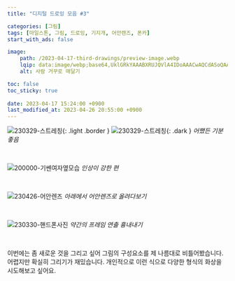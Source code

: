 ```yaml
---
title: "디지털 드로잉 모음 #3"

categories: [그림]
tags: [마일스톤, 그림, 드로잉, 기지개, 어안렌즈, 폰카]
start_with_ads: false

image:
    path: /2023-04-17-third-drawings/preview-image.webp
    lqip: data:image/webp;base64,UklGRkYAAABXRUJQVlA4IDoAAACwAQCdASoQAAgAAgA0JaQAAtz+deMAAP7+fCmBZZn3+/ZORq9T+vedgOywrM/PuK61PMAYYBLZKgAA
    alt: 사람 거꾸로 매달기

toc: false
toc_sticky: true
 
date: 2023-04-17 15:24:00 +0900
last_modified_at: 2023-04-26 20:55:00 +0900
---
```


![230329-스트레칭](/drawing/230329-스트레칭.webp){: .light .border }
![230329-스트레칭](/drawing/230329-스트레칭.webp){: .dark }
_어쨌든 기분 좋음_

<br>

![200000-기쎈여자옆모습](/drawing/200000-기쎈여자옆모습.webp)
_인상이 강한 편_

<br>

![230426-어안렌즈](/drawing/230426-어안렌즈.webp)
_아래에서 어안렌즈로 올려다보기_

<br>

![230330-핸드폰사진](/drawing/230330-핸드폰사진.webp)
_약간의 프레임 연출 흉내내기_

<br>

이번에는 좀 새로운 것을 그리고 싶어 그림의 구성요소를 제 나름대로 비틀어봤습니다. 어렵지만 확실히 그리기가 재밌습니다. 개인적으로 이런 식으로 다양한 형식의 화상을 시도해보고 싶어요.